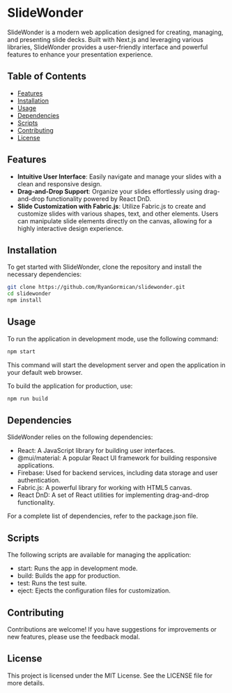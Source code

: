 # SlideWonder

SlideWonder is a modern web application designed for creating, managing, and presenting slide decks. Built with Next.js and leveraging various libraries, SlideWonder provides a user-friendly interface and powerful features to enhance your presentation experience.

## Table of Contents
- [Features](#features)
- [Installation](#installation)
- [Usage](#usage)
- [Dependencies](#dependencies)
- [Scripts](#scripts)
- [Contributing](#contributing)
- [License](#license)

## Features
- **Intuitive User Interface**: Easily navigate and manage your slides with a clean and responsive design.
- **Drag-and-Drop Support**: Organize your slides effortlessly using drag-and-drop functionality powered by React DnD.
- **Slide Customization with Fabric.js**: Utilize Fabric.js to create and customize slides with various shapes, text, and other elements. Users can manipulate slide elements directly on the canvas, allowing for a highly interactive design experience.

## Installation

To get started with SlideWonder, clone the repository and install the necessary dependencies:


```bash
git clone https://github.com/RyanGormican/slidewonder.git
cd slidewonder
npm install
```
## Usage
To run the application in development mode, use the following command:
```bash
npm start
```
This command will start the development server and open the application in your default web browser.

To build the application for production, use:
```bash
npm run build
```
## Dependencies
SlideWonder relies on the following dependencies:

- React: A JavaScript library for building user interfaces.
- @mui/material: A popular React UI framework for building responsive applications.
- Firebase: Used for backend services, including data storage and user authentication.
- Fabric.js: A powerful library for working with HTML5 canvas.
- React DnD: A set of React utilities for implementing drag-and-drop functionality.

For a complete list of dependencies, refer to the package.json file.

## Scripts
The following scripts are available for managing the application:

- start: Runs the app in development mode.
- build: Builds the app for production.
- test: Runs the test suite.
- eject: Ejects the configuration files for customization.
## Contributing
Contributions are welcome! If you have suggestions for improvements or new features, please use the feedback modal.

## License
This project is licensed under the MIT License. See the LICENSE file for more details.

